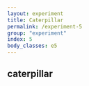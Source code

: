 ```yaml
---
layout: experiment
title: Caterpillar
permalink: /experiment-5
group: "experiment"
index: 5
body_classes: e5
---
```

<section class="experiment-section experiment-5 fixed">
	<div class="text-container-5">
		<h1 class="text-box text-5">caterpillar</h1>
	</div>
</section>
